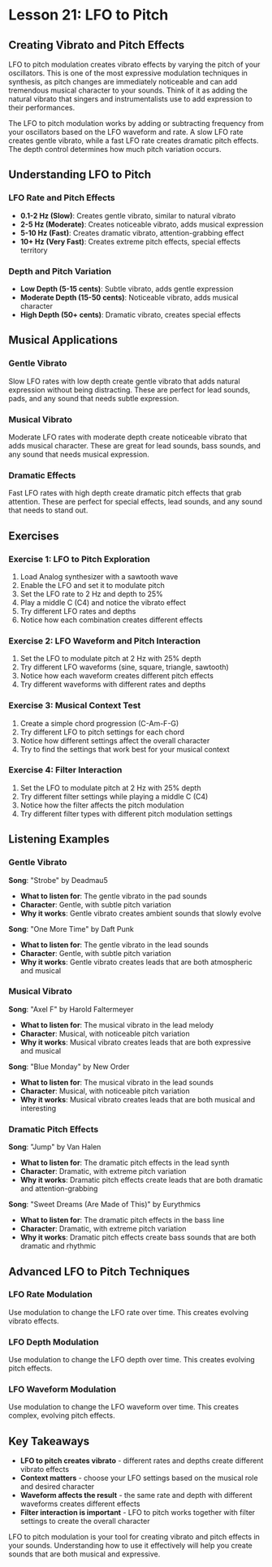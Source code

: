 # Lesson 21: LFO to Pitch

## Creating Vibrato and Pitch Effects

LFO to pitch modulation creates vibrato effects by varying the pitch of your oscillators. This is one of the most expressive modulation techniques in synthesis, as pitch changes are immediately noticeable and can add tremendous musical character to your sounds. Think of it as adding the natural vibrato that singers and instrumentalists use to add expression to their performances.

The LFO to pitch modulation works by adding or subtracting frequency from your oscillators based on the LFO waveform and rate. A slow LFO rate creates gentle vibrato, while a fast LFO rate creates dramatic pitch effects. The depth control determines how much pitch variation occurs.

## Understanding LFO to Pitch

### LFO Rate and Pitch Effects

- **0.1-2 Hz (Slow)**: Creates gentle vibrato, similar to natural vibrato
- **2-5 Hz (Moderate)**: Creates noticeable vibrato, adds musical expression
- **5-10 Hz (Fast)**: Creates dramatic vibrato, attention-grabbing effect
- **10+ Hz (Very Fast)**: Creates extreme pitch effects, special effects territory

### Depth and Pitch Variation

- **Low Depth (5-15 cents)**: Subtle vibrato, adds gentle expression
- **Moderate Depth (15-50 cents)**: Noticeable vibrato, adds musical character
- **High Depth (50+ cents)**: Dramatic vibrato, creates special effects

## Musical Applications

### Gentle Vibrato

Slow LFO rates with low depth create gentle vibrato that adds natural expression without being distracting. These are perfect for lead sounds, pads, and any sound that needs subtle expression.

### Musical Vibrato

Moderate LFO rates with moderate depth create noticeable vibrato that adds musical character. These are great for lead sounds, bass sounds, and any sound that needs musical expression.

### Dramatic Effects

Fast LFO rates with high depth create dramatic pitch effects that grab attention. These are perfect for special effects, lead sounds, and any sound that needs to stand out.

## Exercises

### Exercise 1: LFO to Pitch Exploration

1. Load Analog synthesizer with a sawtooth wave
2. Enable the LFO and set it to modulate pitch
3. Set the LFO rate to 2 Hz and depth to 25%
4. Play a middle C (C4) and notice the vibrato effect
5. Try different LFO rates and depths
6. Notice how each combination creates different effects

### Exercise 2: LFO Waveform and Pitch Interaction

1. Set the LFO to modulate pitch at 2 Hz with 25% depth
2. Try different LFO waveforms (sine, square, triangle, sawtooth)
3. Notice how each waveform creates different pitch effects
4. Try different waveforms with different rates and depths

### Exercise 3: Musical Context Test

1. Create a simple chord progression (C-Am-F-G)
2. Try different LFO to pitch settings for each chord
3. Notice how different settings affect the overall character
4. Try to find the settings that work best for your musical context

### Exercise 4: Filter Interaction

1. Set the LFO to modulate pitch at 2 Hz with 25% depth
2. Try different filter settings while playing a middle C (C4)
3. Notice how the filter affects the pitch modulation
4. Try different filter types with different pitch modulation settings

## Listening Examples

### Gentle Vibrato

**Song**: "Strobe" by Deadmau5

- **What to listen for**: The gentle vibrato in the pad sounds
- **Character**: Gentle, with subtle pitch variation
- **Why it works**: Gentle vibrato creates ambient sounds that slowly evolve

**Song**: "One More Time" by Daft Punk

- **What to listen for**: The gentle vibrato in the lead sounds
- **Character**: Gentle, with subtle pitch variation
- **Why it works**: Gentle vibrato creates leads that are both atmospheric and musical

### Musical Vibrato

**Song**: "Axel F" by Harold Faltermeyer

- **What to listen for**: The musical vibrato in the lead melody
- **Character**: Musical, with noticeable pitch variation
- **Why it works**: Musical vibrato creates leads that are both expressive and musical

**Song**: "Blue Monday" by New Order

- **What to listen for**: The musical vibrato in the lead sounds
- **Character**: Musical, with noticeable pitch variation
- **Why it works**: Musical vibrato creates leads that are both musical and interesting

### Dramatic Pitch Effects

**Song**: "Jump" by Van Halen

- **What to listen for**: The dramatic pitch effects in the lead synth
- **Character**: Dramatic, with extreme pitch variation
- **Why it works**: Dramatic pitch effects create leads that are both dramatic and attention-grabbing

**Song**: "Sweet Dreams (Are Made of This)" by Eurythmics

- **What to listen for**: The dramatic pitch effects in the bass line
- **Character**: Dramatic, with extreme pitch variation
- **Why it works**: Dramatic pitch effects create bass sounds that are both dramatic and rhythmic

## Advanced LFO to Pitch Techniques

### LFO Rate Modulation

Use modulation to change the LFO rate over time. This creates evolving vibrato effects.

### LFO Depth Modulation

Use modulation to change the LFO depth over time. This creates evolving pitch effects.

### LFO Waveform Modulation

Use modulation to change the LFO waveform over time. This creates complex, evolving pitch effects.

## Key Takeaways

- **LFO to pitch creates vibrato** - different rates and depths create different vibrato effects
- **Context matters** - choose your LFO settings based on the musical role and desired character
- **Waveform affects the result** - the same rate and depth with different waveforms creates different effects
- **Filter interaction is important** - LFO to pitch works together with filter settings to create the overall character

LFO to pitch modulation is your tool for creating vibrato and pitch effects in your sounds. Understanding how to use it effectively will help you create sounds that are both musical and expressive.
